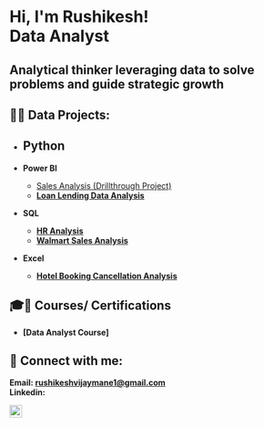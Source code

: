 <h1>Hi, I'm Rushikesh! <br/><a> Data Analyst</a>

<h2>Analytical thinker leveraging data to solve problems and guide strategic growth</h2>

<h2>👨‍💻 Data Projects:</h2>
    
- <b>Python</b>
  - 
  
- <b>Power BI</b>
  - [Sales Analysis (Drillthrough Project)](https://github.com/Rushikeshvmane/Sales-Analysis-Drillthrough-Project-/blob/main/README.md) <b></i>
  -  [Loan Lending Data Analysis ](https://github.com/Rushikeshvmane/Loan-Lending-Data-Analysis/blob/main/README.md) <b></i>

 - <b>SQL</b>     
    - [HR Analysis ](https://github.com/Rushikeshvmane/HR-Analysis/blob/main/README.md) <b></i>
    - [Walmart Sales Analysis ]( https://github.com/Rushikeshvmane/Walmart-sales-analysis-/blob/main/README.md) <b></i>
  
- <b>Excel</b>
  -  [Hotel Booking Cancellation Analysis ](https://github.com/Rushikeshvmane/Hotel-Booking-Cancellation-Analysis/blob/main/README.md) <b></i>  


<h2>🎓📜 Courses/ Certifications</h2>

- [Data Analyst Course]

<h2> 🤳 Connect with me:</h2>

Email: rushikeshvijaymane1@gmail.com  
Linkedin:

[<img align="left" alt="manerushikesh | LinkedIn" width="22px" src="https://cdn.jsdelivr.net/npm/simple-icons@v3/icons/linkedin.svg" />][linkedin]


[linkedin]: https://www.linkedin.com/in/manerushikesh/

